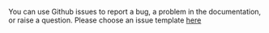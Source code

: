 You can use Github issues to report a bug, a problem in the documentation, or raise a question.
Please choose an issue template [here](https://github.com/applicaster/PreHookExample-RN/issues/new/choose)
